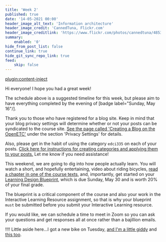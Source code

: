 ```yaml
---
title: 'Week 2'
published: true
date: '14-05-2021 00:00'
header_image_alt_text: 'Information architecture'
header_image_credit: 'CannedTuna, Flickr.com'
header_image_creditlink: 'https://www.flickr.com/photos/cannedtuna/4853380320/'
summary:
    enabled: '0'
hide_from_post_list: false
continue_link: true
hide_git_sync_repo_link: true
feed:
    skip: false
---
```


[plugin:content-inject](_week-2)

Hi everyone! I hope you had a great week!

The schedule above is a suggested timeline for this week, but please aim to have everything completed by the evening of [badge label="Sunday, May 16"/].

Thank you to those who have registered for a blog site. Keep in mind that your blog privacy settings will determine whether or not your posts can be syndicated to the course site. [See the page called 'Creating a Blog on the OpenETC'](https://edtechuvic.ca/edci335/creating-a-blog-on-the-openetc/) under the section 'Privacy Settings' for details.

Also, please get in the habit of using the category `edci335` on each of your posts. [Click here for instructions for creating categories and applying them to your posts.](https://www.wpbeginner.com/glossary/category/) Let me know if you need assistance!

This weekend, we are going to dig into how people actually learn. You will watch a short, and hopefully entertaining, video about riding bicycles, [read a chapter in one of the course texts](https://edtechbooks.org/lidtfoundations/learning_and_instruction), and, importantly, get started on your [Learning Design Blueprint](https://edtechuvic.ca/edci335/learning-design-blueprint/), which is due Sunday, May 30 and is worth 20% of your final grade.

The blueprint is a critical component of the course and also your work in the Interactive Learning Resource assignment, so that is why your blueprint `must` be submitted before you submit your Interactive Learning resource.

If you would like, we can schedule a time to meet in Zoom so you can ask your questions and get responses all at once rather than a bajillion emails.

!!!! Little aside here...I got a new bike on Tuesday, [and I'm a little giddy](https://twitter.com/colinmadland/status/1392314846947856384?s=20) and [this too](https://twitter.com/colinmadland/status/1392725257941753858?s=20).
